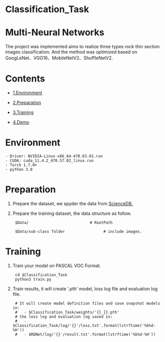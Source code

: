 # Classification_Task
# Multi-Neural Networks
The project was implemented aims to realize three types rock thin section images classification. And the method was optimized based on GoogLeNet、VGG16、MobileNetV2、ShuffleNetV2.
# Contents
- [1.Environment](#environment)

- [2.Preparation](#preparation)

- [3.Training](#training)

- [4.Demo](#demo)
# Environment
    - Driver: NVIDIA-Linux-x86_64-470.63.01.run
    - CUDA: cuda_11.4.2_470.57.02_linux.run
    - Torch 1.7.0+
    - python 3.8
# Preparation
1. Prepare the dataset, we spyder the data from [ScienceDB.](http://dx.doi.org/10.11922/sciencedb.j00001.00097)
2. Prepare the training dataset, the data structure as follow.
        
        $Data/                           # RootPath  
        
        $Data/sub-class folder                 # include images.   
# Training
1. Train your model on PASCAL VOC Format.
                
        cd $Classification_Task
        python3 train.py
                
2. Train results, it will create '.pth' model, loss log file and evaluation log file.
                
        # It will create model definition files and save snapshot models in:
        #   - $Classification_Task/weights/'{}_{}.pth'
        # the loss log and evaluation log saved in:
        #   - $Classification_Task/log/'{}'/loss.txt'.format(lstrftime('%b%d-%H'))
        #   - $RDNet/log/'{}'/result.txt'.format(lstrftime('%b%d-%H'))

        
        
